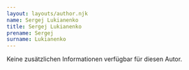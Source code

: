 ```yaml
---
layout: layouts/author.njk
name: Sergej Lukianenko
title: Sergej Lukianenko
prename: Sergej
surname: Lukianenko
---
```

Keine zusätzlichen Informationen verfügbar für diesen Autor.
